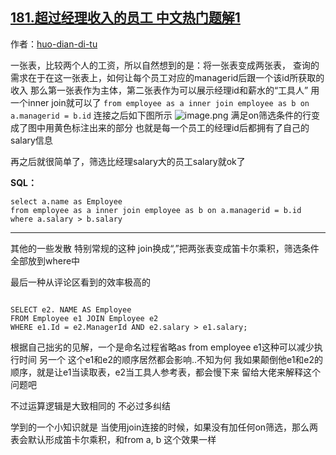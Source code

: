 ## [181.超过经理收入的员工 中文热门题解1](https://leetcode.cn/problems/employees-earning-more-than-their-managers/solutions/100000/yi-zhi-zhu-de-jie-ti-si-lu-by-huo-dian-di-tu-3)

作者：[huo-dian-di-tu](https://leetcode.cn/u/huo-dian-di-tu)

一张表，比较两个人的工资，所以自然想到的是：将一张表变成两张表，
查询的需求在于在这一张表上，如何让每个员工对应的managerid后跟一个该id所获取的收入
那么第一张表作为主体，第二张表作为可以展示经理id和薪水的“工具人”
用一个inner join就可以了
`from employee as a inner join employee as b on a.managerid = b.id`
连接之后如下图所示
![image.png](https://pic.leetcode-cn.com/5d3a052ad35a38610650bb21ca6b187f6a142b2fa7194db8f209b4f8528cecd3-image.png)
满足on筛选条件的行变成了图中用黄色标注出来的部分
也就是每一个员工的经理id后都拥有了自己的salary信息

再之后就很简单了，筛选比经理salary大的员工salary就ok了

**SQL：**
```
select a.name as Employee
from employee as a inner join employee as b on a.managerid = b.id
where a.salary > b.salary
```

*****
其他的一些发散
特别常规的这种 join换成“,”把两张表变成笛卡尔乘积，筛选条件全部放到where中

最后一种从评论区看到的效率极高的
```

SELECT e2. NAME AS Employee                        
FROM Employee e1 JOIN Employee e2
WHERE e1.Id = e2.ManagerId AND e2.salary > e1.salary; 
```

根据自己拙劣的见解，一个是命名过程省略as from employee e1这种可以减少执行时间
另一个
这个e1和e2的顺序居然都会影响..不知为何
我如果颠倒他e1和e2的顺序，就是让e1当读取表，e2当工具人参考表，都会慢下来
留给大佬来解释这个问题吧

不过运算逻辑是大致相同的
不必过多纠结

学到的一个小知识就是
当使用join连接的时候，如果没有加任何on筛选，那么两表会默认形成笛卡尔乘积，和from a, b 这个效果一样